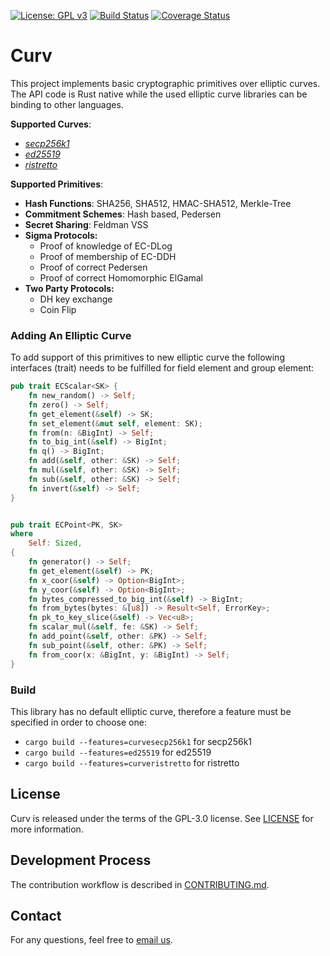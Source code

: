 [![License: GPL v3](https://img.shields.io/badge/License-GPL%20v3-blue.svg)](https://www.gnu.org/licenses/gpl-3.0)
[![Build Status](https://travis-ci.com/KZen-networks/curv.svg?branch=master)](https://travis-ci.com/KZen-networks/curv)
[![Coverage Status](https://coveralls.io/repos/github/KZen-networks/curv/badge.svg?branch=master)](https://coveralls.io/github/KZen-networks/curv?branch=master)

Curv
=====================================

This project implements basic cryptographic primitives over elliptic curves. The API code is Rust native while the used elliptic curve libraries can be binding to other languages. 

__Supported Curves__: 

* [_secp256k1_](https://github.com/rust-bitcoin/rust-secp256k1)
* [_ed25519_ ](https://github.com/typed-io/cryptoxide/blob/master/src/curve25519.rs)
* [_ristretto_](https://github.com/dalek-cryptography/curve25519-dalek)

__Supported Primitives__: 

* **Hash Functions**: SHA256, SHA512, HMAC-SHA512, Merkle-Tree
* **Commitment Schemes**: Hash based, Pedersen
* **Secret Sharing**: Feldman VSS
* **Sigma Protocols:** 
  * Proof of knowledge of EC-DLog
  * Proof of membership of EC-DDH
  * Proof of correct Pedersen
  * Proof of correct Homomorphic ElGamal
* **Two Party Protocols:**
  * DH key exchange
  * Coin Flip
 
### Adding An Elliptic Curve
To add support of this primitives to new elliptic curve the following interfaces (trait) needs to be fulfilled for field element and group element: 
```Rust
pub trait ECScalar<SK> {
    fn new_random() -> Self;
    fn zero() -> Self;
    fn get_element(&self) -> SK;
    fn set_element(&mut self, element: SK);
    fn from(n: &BigInt) -> Self;
    fn to_big_int(&self) -> BigInt;
    fn q() -> BigInt;
    fn add(&self, other: &SK) -> Self;
    fn mul(&self, other: &SK) -> Self;
    fn sub(&self, other: &SK) -> Self;
    fn invert(&self) -> Self;
}


pub trait ECPoint<PK, SK>
where
    Self: Sized,
{
    fn generator() -> Self;
    fn get_element(&self) -> PK;
    fn x_coor(&self) -> Option<BigInt>;
    fn y_coor(&self) -> Option<BigInt>;
    fn bytes_compressed_to_big_int(&self) -> BigInt;
    fn from_bytes(bytes: &[u8]) -> Result<Self, ErrorKey>;
    fn pk_to_key_slice(&self) -> Vec<u8>;
    fn scalar_mul(&self, fe: &SK) -> Self;
    fn add_point(&self, other: &PK) -> Self;
    fn sub_point(&self, other: &PK) -> Self;
    fn from_coor(x: &BigInt, y: &BigInt) -> Self;
}
```

###  Build

This library has no default elliptic curve, therefore a feature must be specified in order to choose one:
- `cargo build --features=curvesecp256k1` for secp256k1
- `cargo build --features=ed25519` for ed25519
- `cargo build --features=curveristretto` for ristretto

License
-------
Curv is released under the terms of the GPL-3.0 license. See [LICENSE](LICENSE) for more information.


Development Process
-------------------
The contribution workflow is described in [CONTRIBUTING.md](CONTRIBUTING.md).

Contact
-------------------
For any questions, feel free to [email us](mailto:github@kzencorp.com).
